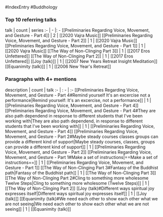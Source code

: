 #IndexEntry #Buddhology

### Top 10 referring talks
talk | count | series
:- | - |: -
[[Preliminaries Regarding Voice, Movement, and Gesture - Part 4]] | 2 | [[2020 Vajra Music]]
[[Preliminaries Regarding Voice, Movement, and Gesture - Part 2]] | 1 | [[2020 Vajra Music]]
[[Preliminaries Regarding Voice, Movement, and Gesture - Part 1]] | 1 | [[2020 Vajra Music]]
[[The Way of Non-Clinging Part 3]] | 1 | [[2017 Eros Unfettered]]
[[The Way of Non-Clinging Part 2]] | 1 | [[2017 Eros Unfettered]]
[[Joy (talk)]] | 1 | [[2007 New Years Retreat Insight Meditation]]
[[Equanimity (talk)]] | 1 | [[2006 New Year's Retreat]]

### Paragraphs with 4+ mentions
description | count | talk
:- | : - | :-
[[Preliminaries Regarding Voice, Movement, and Gesture - Part 4#Remind yourself It's an excercise not a performance\|Remind yourself: It's an excercise, not a performance]] | 1 | [[Preliminaries Regarding Voice, Movement, and Gesture - Part 4]]
[[Preliminaries Regarding Voice, Movement, and Gesture - Part 4#They are also path dependend in response to different students that I've been working with\|They are also path dependend, in response to different students that I've been working with]] | 1 | [[Preliminaries Regarding Voice, Movement, and Gesture - Part 4]]
[[Preliminaries Regarding Voice, Movement, and Gesture - Part 2#Maybe steady courses classes groups can provide a different kind of support\|Maybe steady courses, classes, groups can provide a different kind of support]] | 1 | [[Preliminaries Regarding Voice, Movement, and Gesture - Part 2]]
[[Preliminaries Regarding Voice, Movement, and Gesture - Part 1#Make a set of instructions\|==Make a set of instructions==]] | 1 | [[Preliminaries Regarding Voice, Movement, and Gesture - Part 1]]
[[The Way of Non-Clinging Part 3#Fantasy of the Buddhist path\|Fantasy of the Buddhist path]] | 1 | [[The Way of Non-Clinging Part 3]]
[[The Way of Non-Clinging Part 2#Cling to something more wholesome Twelve Steps\|Cling to something more wholesome (Twelve Steps)]] | 1 | [[The Way of Non-Clinging Part 2]]
[[Joy (talk)#Different ways spiritual joy expresses itself\|Different ways spiritual joy expresses itself]] | 1 | [[Joy (talk)]]
[[Equanimity (talk)#We need each other to show each other what we are not seeing\|We need each other to show each other what we are not seeing]] | 1 | [[Equanimity (talk)]]

